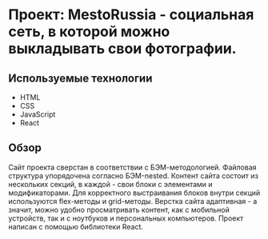 # Проект: MestoRussia - социальная сеть, в которой можно выкладывать свои фотографии.

## Используемые технологии

* HTML
* CSS
* JavaScript
* React

## Обзор

Сайт проекта сверстан в соответствии с БЭМ-методологией. Файловая структура упорядочена согласно БЭМ-nested. Контент сайта состоит из нескольких секций, в каждой - свои блоки с элементами и модификаторами. Для корректного выстраивания блоков внутри секций используются flex-методы и grid-методы. Верстка сайта адаптивная - а значит, можно удобно просматривать контент, как с мобильной устройств, так и с ноутбуков и персональных компьютеров. Проект написан с помощью библиотеки React.

